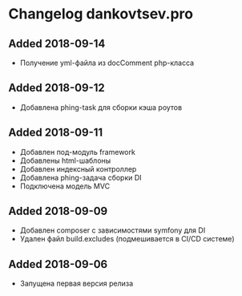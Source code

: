 # Changelog dankovtsev.pro

## Added 2018-09-14
  - Получение yml-файла из docComment php-класса

## Added 2018-09-12
  - Добавлена phing-task для сборки кэша роутов

## Added 2018-09-11
  - Добавлен под-модуль framework
  - Добавлены html-шаблоны
  - Добавлен индексный контроллер
  - Добавлена phing-задача сборки DI
  - Подключена модель MVC

## Added 2018-09-09
  - Добавлен composer с зависимостями symfony для DI
  - Удален файл build.excludes (подмешивается в CI/CD системе)

## Added 2018-09-06
  - Запущена первая версия релиза
